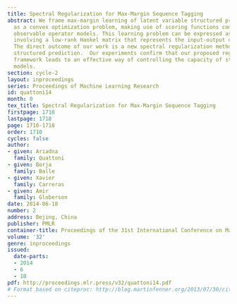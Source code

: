 ```yaml
---
title: Spectral Regularization for Max-Margin Sequence Tagging
abstract: We frame max-margin learning of latent variable structured prediction models
  as a convex optimization problem, making use of scoring functions computed by input-output
  observable operator models. This learning problem can be expressed as an optimization
  involving a low-rank Hankel matrix that represents the input-output operator model.
  The direct outcome of our work is a new spectral regularization method for max-margin
  structured prediction.  Our experiments confirm that our proposed regularization
  framework leads to an effective way of controlling the capacity of structured prediction
  models.
section: cycle-2
layout: inproceedings
series: Proceedings of Machine Learning Research
id: quattoni14
month: 0
tex_title: Spectral Regularization for Max-Margin Sequence Tagging
firstpage: 1710
lastpage: 1718
page: 1710-1718
order: 1710
cycles: false
author:
- given: Ariadna
  family: Quattoni
- given: Borja
  family: Balle
- given: Xavier
  family: Carreras
- given: Amir
  family: Globerson
date: 2014-06-18
number: 2
address: Bejing, China
publisher: PMLR
container-title: Proceedings of the 31st International Conference on Machine Learning
volume: '32'
genre: inproceedings
issued:
  date-parts:
  - 2014
  - 6
  - 18
pdf: http://proceedings.mlr.press/v32/quattoni14.pdf
# Format based on citeproc: http://blog.martinfenner.org/2013/07/30/citeproc-yaml-for-bibliographies/
---
```

